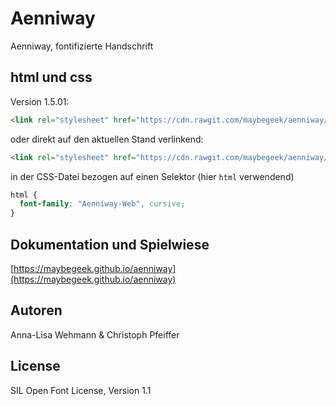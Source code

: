 # Aenniway
Aenniway, fontifizierte Handschrift


## html und css

Version 1.5.01:

```html
<link rel="stylesheet" href="https://cdn.rawgit.com/maybegeek/aenniway/c6c242f1/css/aenniway.css">
```

oder direkt auf den aktuellen Stand verlinkend:

```html
<link rel="stylesheet" href="https://cdn.rawgit.com/maybegeek/aenniway/master/css/aenniway.css">
```
in der CSS-Datei bezogen auf einen Selektor (hier ```html``` verwendend)

```css {
html {
  font-family: "Aenniway-Web", cursive;
}
```
## Dokumentation und Spielwiese

[https://maybegeek.github.io/aenniway](https://maybegeek.github.io/aenniway)

## Autoren

Anna-Lisa Wehmann & Christoph Pfeiffer

## License

SIL Open Font License, Version 1.1
